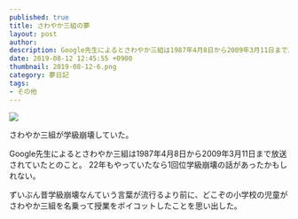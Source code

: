 ```yaml
---
published: true
title: さわやか三組の夢
layout: post
author: 
description: Google先生によるとさわやか三組は1987年4月8日から2009年3月11日まで放送されていたとのこと。
date: 2019-08-12 12:45:55 +0900
thumbnail: 2019-08-12-6.png
category: 夢日記
tags:
- その他
---
```


![]({{site.baseurl}}/assets/img/2019-08-12-6.png)

さわやか三組が学級崩壊していた。

Google先生によるとさわやか三組は1987年4月8日から2009年3月11日まで放送されていたとのこと。
22年もやっていたなら1回位学級崩壊の話があったかもしれない。

ずいぶん昔学級崩壊なんていう言葉が流行るより前に、どこぞの小学校の児童がさわやか三組を名乗って授業をボイコットしたことを思い出した。
